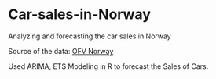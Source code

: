 # Car-sales-in-Norway
Analyzing and forecasting the car sales in Norway

Source of the data: [OFV Norway](http://www.ofvas.no/statistikk/)

Used ARIMA, ETS Modeling in R to forecast the Sales of Cars.
